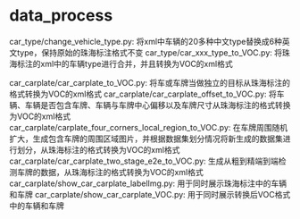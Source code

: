 # data_process
car_type/change_vehicle_type.py: 将xml中车辆的20多种中文type替换成6种英文type，保持原始的珠海标注格式不变
car_type/car_xxx_type_to_VOC.py: 将珠海标注的xml中的车辆type进行合并，并且转换为VOC的xml格式

car_carplate/car_carplate_to_VOC.py: 将车或车牌当做独立的目标从珠海标注的格式转换为VOC的xml格式
car_carplate/car_carplate_offset_to_VOC.py: 将车辆、车辆是否包含车牌、车辆与车牌中心偏移以及车牌尺寸从珠海标注的格式转换为VOC的xml格式
car_carplate/carplate_four_corners_local_region_to_VOC.py: 在车牌周围随机扩大，生成包含车牌的周围区域图片，并根据数据集划分情况将新生成的数据集进行划分，从珠海标注的格式转换为VOC的xml格式
car_carplate/car_carplate_two_stage_e2e_to_VOC.py: 生成从粗到精端到端检测车牌的数据，从珠海标注的格式转换为VOC的xml格式
car_carplate/show_car_carplate_labelImg.py: 用于同时展示珠海标注中的车辆和车牌
car_carplate/show_car_carplate_VOC.py: 用于同时展示转换后VOC格式中的车辆和车牌